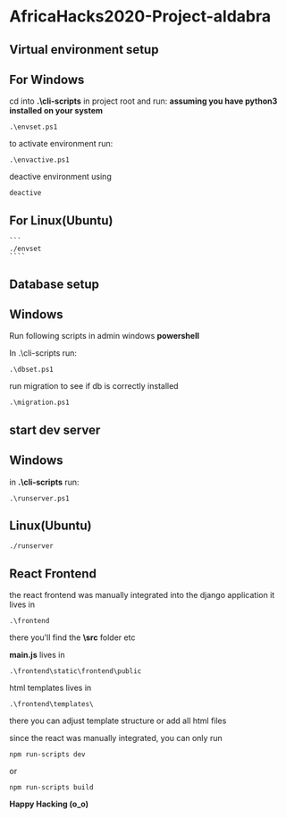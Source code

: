 # AfricaHacks2020-Project-aldabra

## Virtual environment setup
  ## For Windows  
  
  cd into **.\cli-scripts** in project root and run:
  **assuming you have python3 installed on your system**
  ````
  .\envset.ps1
  ````
  
  to activate environment run:
  ````
  .\envactive.ps1
  ````
  deactive environment using
  ````
  deactive
  ````
  
  ## For Linux(Ubuntu)
    ```
    ./envset
    ````
    
 ## Database setup
  ## Windows
  Run following scripts in admin windows **powershell**
  
  In .\cli-scripts run:
  ````
  .\dbset.ps1
  ````
  
  run migration to see if db is correctly installed
  ````
  .\migration.ps1
  ````
  
## start dev server
  ## Windows
  in **.\cli-scripts** run:
  ````
  .\runserver.ps1
  ````
  
  ## Linux(Ubuntu)
  ```
  ./runserver
  ```
  
## React Frontend
   the react frontend was manually integrated into the django application
   it lives in 
   ````
   .\frontend
   ````
   there you'll find the **\src** folder etc
   
   **main.js** lives in
   ````
   .\frontend\static\frontend\public
   ````
   html templates lives in
   ````
   .\frontend\templates\
   ````
   there you can adjust template structure or add all html files
   
   since the react was manually integrated, you can only run
   ````
   npm run-scripts dev
   ````
   or
   ````
   npm run-scripts build
   ````   

**Happy Hacking (o_o)**
   
   

